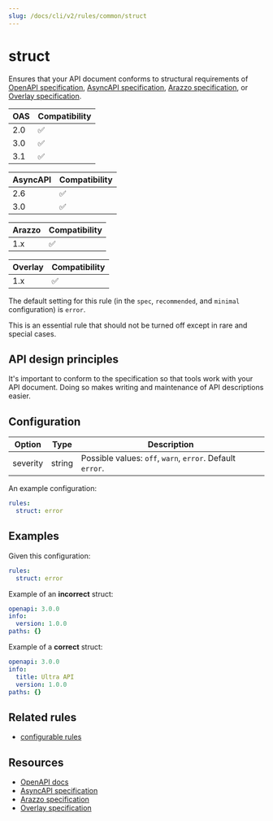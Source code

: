 ```yaml
---
slug: /docs/cli/v2/rules/common/struct
---
```


# struct

Ensures that your API document conforms to structural requirements of [OpenAPI specification](https://spec.openapis.org/oas/v3.1.0.html), [AsyncAPI specification](https://www.asyncapi.com/docs/reference/specification/v3.0.0), [Arazzo specification](https://spec.openapis.org/arazzo/latest.html), or [Overlay specification](https://spec.openapis.org/overlay/latest.html).

| OAS | Compatibility |
| --- | ------------- |
| 2.0 | ✅            |
| 3.0 | ✅            |
| 3.1 | ✅            |

| AsyncAPI | Compatibility |
| -------- | ------------- |
| 2.6      | ✅            |
| 3.0      | ✅            |

| Arazzo | Compatibility |
| ------ | ------------- |
| 1.x    | ✅            |

| Overlay | Compatibility |
| ------- | ------------- |
| 1.x     | ✅            |

The default setting for this rule (in the `spec`, `recommended`, and `minimal` configuration) is `error`.

This is an essential rule that should not be turned off except in rare and special cases.

## API design principles

It's important to conform to the specification so that tools work with your API document. Doing so makes writing and maintenance of API descriptions easier.

## Configuration

| Option   | Type   | Description                                               |
| -------- | ------ | --------------------------------------------------------- |
| severity | string | Possible values: `off`, `warn`, `error`. Default `error`. |

An example configuration:

```yaml
rules:
  struct: error
```

## Examples

Given this configuration:

```yaml
rules:
  struct: error
```

Example of an **incorrect** struct:

```yaml
openapi: 3.0.0
info:
  version: 1.0.0
paths: {}
```

Example of a **correct** struct:

```yaml
openapi: 3.0.0
info:
  title: Ultra API
  version: 1.0.0
paths: {}
```

## Related rules

- [configurable rules](../configurable-rules.md)

## Resources

- [OpenAPI docs](https://redocly.com/learn/openapi/learning-openapi)
- [AsyncAPI specification](https://www.asyncapi.com/docs/reference/specification/v3.0.0)
- [Arazzo specification](https://spec.openapis.org/arazzo/latest.html)
- [Overlay specification](https://spec.openapis.org/overlay/latest.html)
